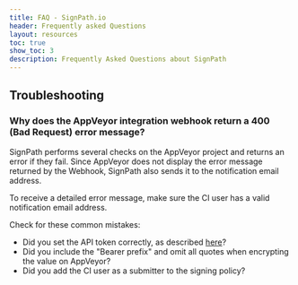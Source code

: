 ```yaml
---
title: FAQ - SignPath.io
header: Frequently asked Questions
layout: resources
toc: true
show_toc: 3
description: Frequently Asked Questions about SignPath
---
```


## Troubleshooting

### Why does the AppVeyor integration webhook return a 400 (Bad Request) error message?

SignPath performs several checks on the AppVeyor project and returns an error if they fail. Since AppVeyor does not display the error message returned by the Webhook, SignPath also sends it to the notification email address. 

To receive a detailed error message, make sure the CI user has a valid notification email address.

Check for these common mistakes:

* Did you set the API token correctly, as described [here](https://about.signpath.io/build-system-integration#appveyor)?
* Did you include the "Bearer prefix" and omit all quotes when encrypting the value on AppVeyor?
* Did you add the CI user as a submitter to the signing policy?
